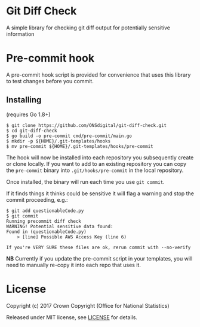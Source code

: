 Git Diff Check
==============

A simple library for checking git diff output for potentially sensitive information

Pre-commit hook
===============

A pre-commit hook script is provided for convenience that uses this library
to test changes before you commit.

## Installing

(requires Go 1.8+)

```shell
$ git clone https://github.com/ONSdigital/git-diff-check.git
$ cd git-diff-check
$ go build -o pre-commit cmd/pre-commit/main.go
$ mkdir -p ${HOME}/.git-templates/hooks
$ mv pre-commit ${HOME}/.git-templates/hooks/pre-commit
```

The hook will now be installed into each repository you subsequently create or
clone locally. If you want to add to an existing repository you can copy the 
`pre-commit` binary into `.git/hooks/pre-commit` in the local repository.

Once installed, the binary will run each time you use `git commit`.

If it finds things it thinks could be sensitive it will flag a warning and stop
the commit proceeding, e.g.:

```shell
$ git add questionableCode.py
$ git commit
Running precommit diff check
WARNING! Potential sensitive data found:
Found in (questionableCode.py)
	> [line] Possible AWS Access Key (line 6)

If you're VERY SURE these files are ok, rerun commit with --no-verify
```

**NB** Currently if you update the pre-commit script in your templates, you will
need to manually re-copy it into each repo that uses it.

License
=======

Copyright (c) 2017 Crown Copyright (Office for National Statistics)

Released under MIT license, see [LICENSE](LICENSE) for details.